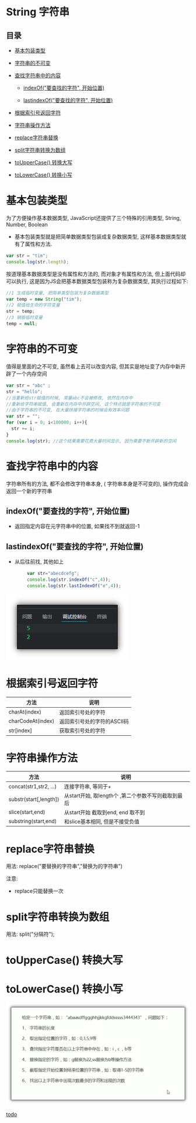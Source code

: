# String 字符串

## 目录

*   [基本包装类型](#基本包装类型)

*   [字符串的不可变](#字符串的不可变)

*   [查找字符串中的内容](#查找字符串中的内容)

    *   [indexOf("要查找的字符", 开始位置)](#indexof要查找的字符-开始位置)

    *   [lastindexOf("要查找的字符", 开始位置)](#lastindexof要查找的字符-开始位置)

*   [根据索引号返回字符](#根据索引号返回字符)

*   [字符串操作方法](#字符串操作方法)

*   [replace字符串替换](#replace字符串替换)

*   [split字符串转换为数组](#split字符串转换为数组)

*   [toUpperCase() 转换大写](#touppercase-转换大写)

*   [toLowerCase() 转换小写](#tolowercase-转换小写)

# 基本包装类型

为了方便操作基本数据类型, JavaScript还提供了三个特殊的引用类型,  String, Number, Boolean

*   基本包装类型就是把简单数据类型包装成复杂数据类型, 这样基本数据类型就有了属性和方法.&#x20;

```javascript
var str = "tim";
console.log(str.length);
```

按道理基本数据类型是没有属性和方法的, 而对象才有属性和方法, 但上面代码却可以执行, 这是因为JS会把基本数据类型包装称为复杂数据类型, 其执行过程如下:

```javascript
//1 生成临时变量, 把简单类型包装为复杂数据类型
var temp = new String("tim");
//2 赋值给生命的字符变量
str = temp; 
//3 销毁临时变量
temp = null;
```

# 字符串的不可变

值得是里面的之不可变, 虽然看上去可以改变内容, 但其实是地址变了内存中新开辟了一个内存空间

```javascript
var str = "abc" ;
str = "hello";
//当重新给str赋值的时候, 常量abc不会被修改, 依然在内存中
//重新给字符串赋值, 会重新在内存中开辟空间, 这个特点就是字符串的不可变
//由于字符串的不可变, 在大量拼接字符串的时候会有效率问题
var str = "";
for (var i = 0; i<100000; i++){
  str += i;
} 
console.log(str); //这个结果需要花费大量时间显示, 因为需要不断开辟新的空间
```

# 查找字符串中的内容

字符串所有的方法, 都不会修改字符串本身, ( 字符串本身是不可变的), 操作完成会返回一个新的字符串

## indexOf("要查找的字符", 开始位置)

*   返回指定内容在元字符串中的位置, 如果找不到就返回-1

## lastindexOf("要查找的字符", 开始位置)

*   从后往前找, 其他如上

```javascript
        var str="abecdcefg";
        console.log(str.indexOf("c",4));
        console.log(str.lastIndexOf("e",4));
```

![](image/image_ME9qSPYfRD.png)

# 根据索引号返回字符

| 方法                | 说明               |
| ----------------- | ---------------- |
| charAt(index)     | 返回索引号处的字符        |
| charCodeAt(index) | 返回索引号处的字符的ASCII码 |
| str\[index]       | 获取索引号处的字符        |

# 字符串操作方法

| 方法                      | 说明                                |
| ----------------------- | --------------------------------- |
| concat(str1,str2, ...)  | 连接字符串, 等同于+                       |
| substr(start\[,length]) | 从start开始, 取length个 ,第二个参数不写则截取到最后 |
| slice(start,end)        | 从start开始 截取到end, end 取不到          |
| substring(start,end)    | 和slice基本相同, 但是不接受负值               |

# replace字符串替换

用法: replace("要替换的字符串","替换为的字符串")

注意:

*   replace只能替换一次

# split字符串转换为数组

用法: split("分隔符");

# toUpperCase() 转换大写

# toLowerCase() 转换小写

![](image/image_IT31IqMLHg.png)

[todo](https://www.wolai.com/qdsqsN9fvez4516gCE9dKc.md "todo")
